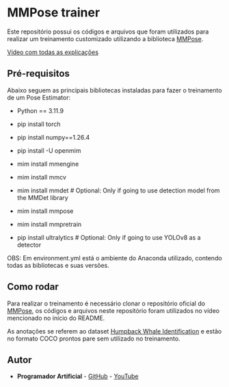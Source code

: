 # MMPose trainer
Este repositório possui os códigos e arquivos que foram utilizados para realizar um treinamento customizado utilizando a biblioteca [MMPose](https://github.com/open-mmlab/mmpose).

[Vídeo com todas as explicações]()

## Pré-requisitos
Abaixo seguem as principais bibliotecas instaladas para fazer o treinamento de um Pose Estimator:
- Python == 3.11.9


- pip install torch
- pip install numpy==1.26.4
- pip install -U openmim
- mim install mmengine
- mim install mmcv
- mim install mmdet  # Optional: Only if going to use detection model from the MMDet library
- mim install mmpose
- mim install mmpretrain
- pip install ultralytics  # Optional: Only if going to use YOLOv8 as a detector

OBS: Em environment.yml está o ambiente do Anaconda utilizado, contendo todas as bibliotecas e suas versões.

## Como rodar
Para realizar o treinamento é necessário clonar o repositório oficial do [MMPose](https://github.com/open-mmlab/mmpose), os códigos e arquivos neste repositório foram utilizados no vídeo mencionado no início do README.

As anotações se referem ao dataset [Humpback Whale Identification](https://www.kaggle.com/c/humpback-whale-identification/overview) e estão no formato COCO prontos pare sem utilizado no treinamento.

## Autor
* **Programador Artificial** - [GitHub](https://github.com/ProgramadorArtificial) - [YouTube](https://www.youtube.com/@ProgramadorArtificial)